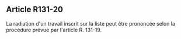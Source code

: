 Article R131-20
----
La radiation d'un travail inscrit sur la liste peut être prononcée selon la
procédure prévue par l'article R. 131-19.
